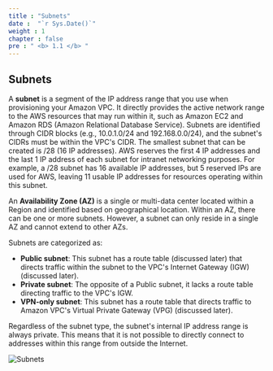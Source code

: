 ```yaml
---
title : "Subnets"
date :  "`r Sys.Date()`" 
weight : 1 
chapter : false
pre : " <b> 1.1 </b> "
---
```


## Subnets

A **subnet** is a segment of the IP address range that you use when provisioning your Amazon VPC. It directly provides the active network range to the AWS resources that may run within it, such as Amazon EC2 and Amazon RDS (Amazon Relational Database Service). Subnets are identified through CIDR blocks (e.g., 10.0.1.0/24 and 192.168.0.0/24), and the subnet's CIDRs must be within the VPC's CIDR. The smallest subnet that can be created is /28 (16 IP addresses). AWS reserves the first 4 IP addresses and the last 1 IP address of each subnet for intranet networking purposes. For example, a /28 subnet has 16 available IP addresses, but 5 reserved IPs are used for AWS, leaving 11 usable IP addresses for resources operating within this subnet.

An **Availability Zone (AZ)** is a single or multi-data center located within a Region and identified based on geographical location. Within an AZ, there can be one or more subnets. However, a subnet can only reside in a single AZ and cannot extend to other AZs.

Subnets are categorized as:
- **Public subnet**: This subnet has a route table (discussed later) that directs traffic within the subnet to the VPC's Internet Gateway (IGW) (discussed later).
- **Private subnet**: The opposite of a Public subnet, it lacks a route table directing traffic to the VPC's IGW.
- **VPN-only subnet**: This subnet has a route table that directs traffic to Amazon VPC's Virtual Private Gateway (VPG) (discussed later).

Regardless of the subnet type, the subnet's internal IP address range is always private. This means that it is not possible to directly connect to addresses within this range from outside the Internet.

![Subnets](/images/1-Introduce/subnet1.png?featherlight=false&width=50pc)
